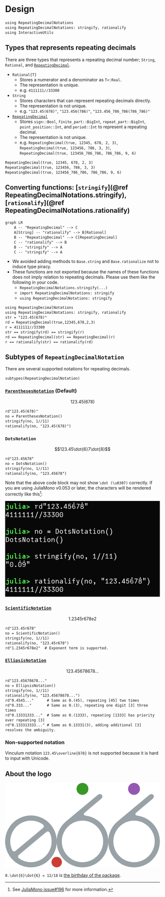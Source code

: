 # Design

```@setup design
using RepeatingDecimalNotations
using RepeatingDecimalNotations: stringify, rationalify
using InteractiveUtils
```

## Types that represents repeating decimals
There are three types that represents a repeating decimal number; `String`, `Rational`, and [`RepeatingDecimal`](@ref).

* `Rational{T}`
    * Stores a numerator and a denominator as `T<:Real`.
    * The representation is unique.
    * e.g. `4111111//33300`
* `String`
    * Stores characters that can represent repeating decimals directly.
    * The representation is not unique.
    * e.g. `"123.45(678)"`, `"123.456(786)"`, `"123.456_786_786(786_786)"`
* [`RepeatingDecimal`](@ref)
    * Stores `sign::Bool`, `finite_part::BigInt`, `repeat_part::BigInt`, `point_position::Int`, and `period::Int` to represent a repeating decimal.
    * The representation is not unique.
    * e.g. `RepeatingDecimal(true, 12345, 678, 2, 3)`, `RepeatingDecimal(true, 123456, 786, 3, 3)`, `RepeatingDecimal(true, 123456_786_786, 786_786, 9, 6)`

```@repl design
RepeatingDecimal(true, 12345, 678, 2, 3)
RepeatingDecimal(true, 123456, 786, 3, 3)
RepeatingDecimal(true, 123456_786_786, 786_786, 9, 6)
```

## Converting functions: [`stringify`](@ref RepeatingDecimalNotations.stringify), [`rationalify`](@ref RepeatingDecimalNotations.rationalify)

```mermaid
graph LR
    A -- "RepeatingDecimal" --> C
    A[String] -- "rationalify" --> B[Rational]
    B -- "RepeatingDecimal" --> C[RepeatingDecimal]
    C -- "rationalify" --> B
    B -- "stringify" --> A
    C -- "stringify" --> A
```

* We avoided adding methods to `Base.string` and `Base.rationalize` not to induce type piracy.
* These functions are not exported because the names of these functions does not imply relation to repeating decimals. Please use them like the following in your code.
    * `RepeatingDecimalNotations.stringify(...)`
    * `import RepeatingDecimalNotations: stringify`
    * `using RepeatingDecimalNotations: stringify`

```@repl
using RepeatingDecimalNotations
using RepeatingDecimalNotations: stringify, rationalify
str = "123.45(678)"
rd = RepeatingDecimal(true,12345,678,2,3)
r = 4111111//33300
str == stringify(rd) == stringify(r)
rd == RepeatingDecimal(str) == RepeatingDecimal(r)
r == rationalify(str) == rationalify(rd)
```

## Subtypes of `RepeatingDecimalNotation`
There are several supported notations for repeating decimals.

```@repl design
subtypes(RepeatingDecimalNotation)
```

### [`ParenthesesNotation`](@ref) (Default)
```math
123.45(678)
```

```@repl design
rd"123.45(678)"
no = ParenthesesNotation()
stringify(no, 1//11)
rationalify(no, "123.45(678)")
```

### `DotsNotation`
```math
123.45\dot{6}7\dot{8}
```

```@repl design
rd"123.456̇78̇"
no = DotsNotation()
stringify(no, 1//11)
rationalify(no, "123.456̇78̇")
```

Note that the above code block may not show `\dot (\u0307)` correctly.
If you are using JuliaMono v0.053 or later, the characters will be rendered correctly like this[^juliamono196]:

![](img/DotsNotationREPL.png)

[^juliamono196]: See [JuliaMono issue#196](https://github.com/cormullion/juliamono/issues/196) for more information.

### [`ScientificNotation`](@ref)
```math
1.2345\text{r}678\text{e}2
```

```@repl design
rd"123.45r678"
no = ScientificNotation()
stringify(no, 1//11)
rationalify(no, "123.45r678")
rd"1.2345r678e2"  # Exponent term is supported.
```

### [`EllipsisNotation`](@ref)
```math
123.45678678...
```

```@repl design
rd"123.45678678..."
no = EllipsisNotation()
stringify(no, 1//11)
rationalify(no, "123.45678678...")
rd"0.4545..."      # Same as 0.(45), repeating [45] two times
rd"0.333..."       # Same as 0.(3), repeating one digit [3] three times
rd"0.13331333..."  # Same as 0.(1333), repeating [1333] has priority over repeating [3]
rd"0.133313333..." # Same as 0.13331(3), adding additional [3] resolves the ambiguity.
```

### Non-supported notation
Vinculum notation ``123.45\overline{678}`` is not supported because it is hard to input with Unicode.

## About the logo

![](assets/logo.svg)

``0.\dot{6}\dot{6} = 12/18`` is [the birthday of the package](https://github.com/hyrodium/RepeatingDecimalNotations.jl/commit/218d639cd0e0ea07449a1ea7e571622cfd2e54fe).
